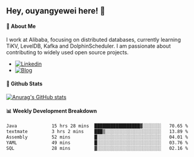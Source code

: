 ## Hey, ouyangyewei here! :wave:

#### :rocket: About Me
I work at Alibaba, focusing on distributed databases, currently learning TiKV, LevelDB, Kafka and DolphinScheduler. I am passionate about contributing to widely used open source projects.

- [![Linkedin](https://img.shields.io/badge/LinkedIn-ouyangyewei-blue)](https://www.linkedin.com/in/ouyangyewei/)
- [![Blog](https://img.shields.io/badge/Blog-yeweiouyang-orange)](https://blog.csdn.net/yeweiouyang)

#### :star2: Github Stats
[![Anurag's GitHub stats](https://github-readme-stats.vercel.app/api?username=ouyangyewei&show_icons=true&cache_seconds=3600&theme=tokyonight)](https://github.com/anuraghazra/github-readme-stats)

#### :bar_chart: Weekly Development Breakdown
<!--START_SECTION:waka-->

```txt
Java             15 hrs 28 mins  █████████████████▓░░░░░░░   70.65 %
textmate         3 hrs 2 mins    ███▒░░░░░░░░░░░░░░░░░░░░░   13.89 %
Assembly         52 mins         █░░░░░░░░░░░░░░░░░░░░░░░░   04.01 %
YAML             49 mins         █░░░░░░░░░░░░░░░░░░░░░░░░   03.76 %
SQL              28 mins         ▓░░░░░░░░░░░░░░░░░░░░░░░░   02.16 %
```

<!--END_SECTION:waka-->
